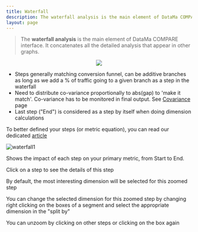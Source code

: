 ```yaml
---
title: Waterfall
description: The waterfall analysis is the main element of DataMa COMPARE interface. It concatenates all the detailed analysis that appear in other graphs.
layout: page
---
```


> The **waterfall analysis** is the main element of DataMa COMPARE interface. It concatenates all the detailed analysis that appear in other graphs.

<center> <img src="{{site.url}}/{{site.baseurl}}/core_app/compare/model/images/Waterfall-768x627.jpg"> </center>

* Steps generally matching conversion funnel, can be additive branches as long as we add a % of traffic going to a given branch as a step in the waterfall
* Need to distribute co-variance proportionally to abs(gap) to 'make it match'. Co-variance has to be monitored in final output. See [Covariance]({{site.url}}/{{site.baseurl}}/core_app/compare/model/waterfall/covariance.html) page
* Last step ("End") is considered as a step by itself when doing dimension calculations

To better defined your steps (or metric equation), you can read our dedicated [article](https://datama.fr/2020/03/24/how-to-build-my-business-metric-relation/)

![waterfall1]({{site.url}}/{{site.baseurl}}/core_app/compare/model/images/waterfall2.png)

Shows the impact of each step on your primary metric, from Start to End.

Click on a step to see the details of this step

By default, the most interesting dimension will be selected for this zoomed step

You can change the selected dimension for this zoomed step by changing right clicking on the boxes of a segment and select the appropriate dimension in the "split by"

You can unzoom by clicking on other steps or clicking on the box again
